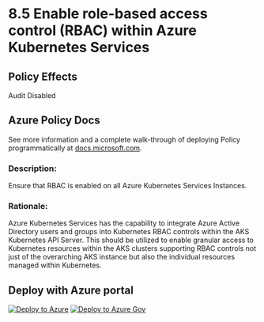 # 8.5 Enable role-based access control (RBAC) within Azure Kubernetes Services

## Policy Effects
Audit
Disabled

## Azure Policy Docs
See more information and a complete walk-through of deploying Policy programmatically at
[docs.microsoft.com](https://docs.microsoft.com/azure/governance/policy/samples/allowed-custom-images).

### Description: 
Ensure that RBAC is enabled on all Azure Kubernetes Services Instances.

### Rationale: 
Azure Kubernetes Services has the capability to integrate Azure Active Directory users and
groups into Kubernetes RBAC controls within the AKS Kubernetes API Server. This should
be utilized to enable granular access to Kubernetes resources within the AKS clusters
supporting RBAC controls not just of the overarching AKS instance but also the individual
resources managed within Kubernetes.

## Deploy with Azure portal

[![Deploy to Azure](https://azuredeploy.net/deploybutton.png)](https://portal.azure.com/?#blade/Microsoft_Azure_Policy/CreatePolicyDefinitionBlade/uri/https%3A%2F%2Fraw.githubusercontent.com%2Fmrajess%2FAzure-Policy-CIS%2Fmaster%2Fpolicies%2F8_other_security_considerations%2F8.5%2FPolicy%2Fazurepolicy.json)
[![Deploy to Azure Gov](https://docs.microsoft.com/azure/governance/policy/media/deploy/deployGovbutton.png)](https://portal.azure.us/?#blade/Microsoft_Azure_Policy/CreatePolicyDefinitionBlade/uri/https%3A%2F%2Fraw.githubusercontent.com%2Fmrajess%2FAzure-Policy-CIS%2Fmaster%2Fpolicies%2F8_other_security_considerations%2F8.5%2FPolicy%2Fazurepolicy.json)